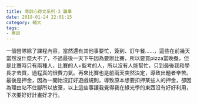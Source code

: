 ```yaml
---
title: 寒訓心得文系列-3 雜事
date: 2019-01-24 22:01:15
category: 輔大
tags:
- 寒訓
---
```

一個營隊除了課程內容，當然還有其他事要忙，簽到、訂午餐......，這些在前幾天當然沒什麼大不了，不過最後一天下午因為要辦比賽，所以要買pizza當晚餐，但是比賽時只有兩種人，比賽的人+監考的人，所以沒有人能幫忙，只到最後我和學長才去買，過程真的很費力氣。再來比賽也是前兩天突然決定，導致出題者辛苦。最後是押金，因為一開始沒訂好遊戲規則，導致原本想要扣押某些人的押金，卻因為理由站不住腳所以放棄，以上這些事讓我覺得我在綠光學的東西沒有好好利用，下次要好好計畫好才行。